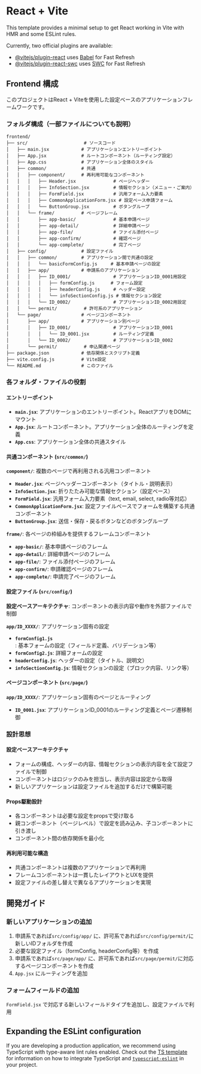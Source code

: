 # React + Vite

This template provides a minimal setup to get React working in Vite with HMR and some ESLint rules.

Currently, two official plugins are available:

- [@vitejs/plugin-react](https://github.com/vitejs/vite-plugin-react/blob/main/packages/plugin-react) uses [Babel](https://babeljs.io/) for Fast Refresh
- [@vitejs/plugin-react-swc](https://github.com/vitejs/vite-plugin-react/blob/main/packages/plugin-react-swc) uses [SWC](https://swc.rs/) for Fast Refresh

## Frontend 構成

このプロジェクトはReact + Viteを使用した設定ベースのアプリケーションフレームワークです。

### フォルダ構成（一部ファイルについても説明）

```text
frontend/
├── src/                     # ソースコード
│   ├── main.jsx            # アプリケーションエントリーポイント
│   ├── App.jsx             # ルートコンポーネント（ルーティング設定）
│   ├── App.css             # アプリケーション全体のスタイル
│   ├── common/             # 共通
│   │   ├── component/      # 再利用可能なコンポーネント
│   │   │   ├── Header.jsx              # ページヘッダー
│   │   │   ├── InfoSection.jsx         # 情報セクション（メニュー・ご案内）
│   │   │   ├── FormField.jsx           # 汎用フォーム入力要素
│   │   │   ├── CommonApplicationForm.jsx # 設定ベース申請フォーム
│   │   │   └── ButtonGroup.jsx         # ボタングループ
│   │   └── frame/          # ページフレーム
│   │       ├── app-basic/              # 基本申請ページ
│   │       ├── app-detail/             # 詳細申請ページ
│   │       ├── app-file/               # ファイル添付ページ
│   │       ├── app-confirm/            # 確認ページ
│   │       └── app-complete/           # 完了ページ
│   ├── config/             # 設定ファイル
│   │   ├── common/         # アプリケーション間で共通の設定
│   │   │   └── basicFormConfig.js     # 基本申請ページの設定
│   │   ├── app/            # 申請系のアプリケーション
│   │   │   ├── ID_0001/                # アプリケーションID_0001用設定
│   │   │   │   ├── formConfig.js      # フォーム設定
│   │   │   │   ├── headerConfig.js     # ヘッダー設定
│   │   │   │   └── infoSectionConfig.js # 情報セクション設定
│   │   │   └── ID_0002/                # アプリケーションID_0002用設定
│   │   └── permit/          # 許可系のアプリケーション
│   └── page/               # ページコンポーネント
│       ├── app/            # アプリケーション別ページ
│       │   ├── ID_0001/                # アプリケーションID_0001
│       │   │   └── ID_0001.jsx         # ルーティング定義
│       │   └── ID_0002/                # アプリケーションID_0002
│       └── permit/          # 申込関連ページ
├── package.json            # 依存関係とスクリプト定義
├── vite.config.js          # Vite設定
└── README.md               # このファイル
```

### 各フォルダ・ファイルの役割

#### エントリーポイント

- **`main.jsx`**: アプリケーションのエントリーポイント。ReactアプリをDOMにマウント
- **`App.jsx`**: ルートコンポーネント。アプリケーション全体のルーティングを定義
- **`App.css`**: アプリケーション全体の共通スタイル

#### 共通コンポーネント (`src/common/`)

**`component/`**: 複数のページで再利用される汎用コンポーネント

- **`Header.jsx`**: ページヘッダーコンポーネント（タイトル・説明表示）
- **`InfoSection.jsx`**: 折りたたみ可能な情報セクション（設定ベース）
- **`FormField.jsx`**: 汎用フォーム入力要素（text, email, select, radio等対応）
- **`CommonApplicationForm.jsx`**: 設定ファイルベースでフォームを構築する共通コンポーネント
- **`ButtonGroup.jsx`**: 送信・保存・戻るボタンなどのボタングループ

**`frame/`**: 各ページの枠組みを提供するフレームコンポーネント

- **`app-basic/`**: 基本申請ページのフレーム
- **`app-detail/`**: 詳細申請ページのフレーム
- **`app-file/`**: ファイル添付ページのフレーム
- **`app-confirm/`**: 申請確認ページのフレーム
- **`app-complete/`**: 申請完了ページのフレーム

#### 設定ファイル (`src/config/`)

**設定ベースアーキテクチャ**: コンポーネントの表示内容や動作を外部ファイルで制御

**`app/ID_XXXX/`**: アプリケーション固有の設定

- **`formConfig1.js`**: 基本フォームの設定（フィールド定義、バリデーション等）
- **`formConfig2.js`**: 詳細フォームの設定
- **`headerConfig.js`**: ヘッダーの設定（タイトル、説明文）
- **`infoSectionConfig.js`**: 情報セクションの設定（ブロック内容、リンク等）

#### ページコンポーネント (`src/page/`)

**`app/ID_XXXX/`**: アプリケーション固有のページとルーティング

- **`ID_0001.jsx`**: アプリケーションID_0001のルーティング定義とページ遷移制御

### 設計思想

#### 設定ベースアーキテクチャ

- フォームの構成、ヘッダーの内容、情報セクションの表示内容を全て設定ファイルで制御
- コンポーネントはロジックのみを担当し、表示内容は設定から取得
- 新しいアプリケーションは設定ファイルを追加するだけで構築可能

#### Props駆動設計

- 各コンポーネントは必要な設定をpropsで受け取る
- 親コンポーネント（ページレベル）で設定を読み込み、子コンポーネントに引き渡し
- コンポーネント間の依存関係を最小化

#### 再利用可能な構造

- 共通コンポーネントは複数のアプリケーションで再利用
- フレームコンポーネントは一貫したレイアウトとUXを提供
- 設定ファイルの差し替えで異なるアプリケーションを実現

## 開発ガイド

### 新しいアプリケーションの追加

1. 申請系であれば`src/config/app/` に、許可系であれば`src/config/permit/`に新しいIDフォルダを作成
2. 必要な設定ファイル（formConfig, headerConfig等）を作成
3. 申請系であれば`src/page/app/` に、許可系であれば`src/page/permit/`に対応するページコンポーネントを作成
4. `App.jsx` にルーティングを追加

### フォームフィールドの追加

`FormField.jsx` で対応する新しいフィールドタイプを追加し、設定ファイルで利用

## Expanding the ESLint configuration

If you are developing a production application, we recommend using TypeScript with type-aware lint rules enabled. Check out the [TS template](https://github.com/vitejs/vite/tree/main/packages/create-vite/template-react-ts) for information on how to integrate TypeScript and [`typescript-eslint`](https://typescript-eslint.io) in your project.
